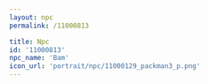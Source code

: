 ```yaml
---
layout: npc
permalink: /11000813

title: Npc
id: '11000813'
npc_name: 'Bam'
icon_url: 'portrait/npc/11000129_packman3_p.png'
---
```

